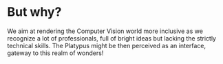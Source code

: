 # But why?

We aim at rendering the Computer Vision world more inclusive as we recognize a lot of professionals, full of bright ideas
but lacking the strictly technical skills. The Platypus might be then perceived as an interface, gateway to this realm of wonders!